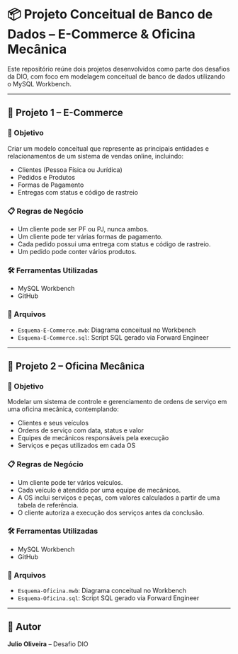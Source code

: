 # 📦 Projeto Conceitual de Banco de Dados – E-Commerce & Oficina Mecânica

Este repositório reúne dois projetos desenvolvidos como parte dos desafios da DIO, com foco em modelagem conceitual de banco de dados utilizando o MySQL Workbench.

---

## 🛒 Projeto 1 – E-Commerce

### 🎯 Objetivo

Criar um modelo conceitual que represente as principais entidades e relacionamentos de um sistema de vendas online, incluindo:

- Clientes (Pessoa Física ou Jurídica)
- Pedidos e Produtos
- Formas de Pagamento
- Entregas com status e código de rastreio

### 📋 Regras de Negócio

- Um cliente pode ser PF ou PJ, nunca ambos.
- Um cliente pode ter várias formas de pagamento.
- Cada pedido possui uma entrega com status e código de rastreio.
- Um pedido pode conter vários produtos.

### 🛠️ Ferramentas Utilizadas

- MySQL Workbench
- GitHub

### 📁 Arquivos

- `Esquema-E-Commerce.mwb`: Diagrama conceitual no Workbench
- `Esquema-E-Commerce.sql`: Script SQL gerado via Forward Engineer

---

## 🔧 Projeto 2 – Oficina Mecânica

### 🎯 Objetivo

Modelar um sistema de controle e gerenciamento de ordens de serviço em uma oficina mecânica, contemplando:

- Clientes e seus veículos
- Ordens de serviço com data, status e valor
- Equipes de mecânicos responsáveis pela execução
- Serviços e peças utilizados em cada OS

### 📋 Regras de Negócio

- Um cliente pode ter vários veículos.
- Cada veículo é atendido por uma equipe de mecânicos.
- A OS inclui serviços e peças, com valores calculados a partir de uma tabela de referência.
- O cliente autoriza a execução dos serviços antes da conclusão.

### 🛠️ Ferramentas Utilizadas

- MySQL Workbench
- GitHub

### 📁 Arquivos

- `Esquema-Oficina.mwb`: Diagrama conceitual no Workbench
- `Esquema-Oficina.sql`: Script SQL gerado via Forward Engineer

---

## 👤 Autor

**Julio Oliveira** – Desafio DIO
